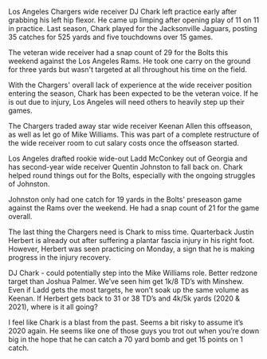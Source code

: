 Los Angeles Chargers wide receiver DJ Chark left practice early after grabbing his left hip flexor. He came up limping after opening play of 11 on 11 in practice. Last season, Chark played for the Jacksonville Jaguars, posting 35 catches for 525 yards and five touchdowns over 15 games.

The veteran wide receiver had a snap count of 29 for the Bolts this weekend against the Los Angeles Rams. He took one carry on the ground for three yards but wasn't targeted at all throughout his time on the field.

With the Chargers' overall lack of experience at the wide receiver position entering the season, Chark has been expected to be the veteran voice. If he is out due to injury, Los Angeles will need others to heavily step up their games.

The Chargers traded away star wide receiver Keenan Allen this offseason, as well as let go of Mike Williams. This was part of a complete restructure of the wide receiver room to cut salary costs once the offseason started.

Los Angeles drafted rookie wide-out Ladd McConkey out of Georgia and has second-year wide receiver Quentin Johnston to fall back on. Chark helped round things out for the Bolts, especially with the ongoing struggles of Johnston.

Johnston only had one catch for 19 yards in the Bolts' preseason game against the Rams over the weekend. He had a snap count of 21 for the game overall.

The last thing the Chargers need is Chark to miss time. Quarterback Justin Herbert is already out after suffering a plantar fascia injury in his right foot. However, Herbert was seen practicing on Monday, a sign that he is making progress in the injury recovery.

DJ Chark - could potentially step into the Mike Williams role. Better redzone target than Joshua Palmer. We’ve seen him get 1k/8 TD’s with Minshew. Even if Ladd gets the most targets, he won’t soak up the same volume as Keenan. If Herbert gets back to 31 or 38 TD’s and 4k/5k yards (2020 & 2021), where is it all going?

I feel like Chark is a blast from the past. Seems a bit risky to assume it’s 2020 again. He seems like one of those guys you trot out when you’re down big in the hope that he can catch a 70 yard bomb and get 15 points on 1 catch.
